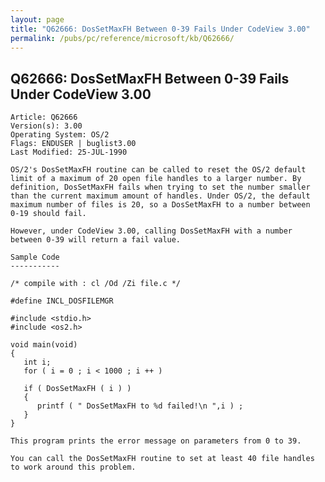 ```yaml
---
layout: page
title: "Q62666: DosSetMaxFH Between 0-39 Fails Under CodeView 3.00"
permalink: /pubs/pc/reference/microsoft/kb/Q62666/
---
```


## Q62666: DosSetMaxFH Between 0-39 Fails Under CodeView 3.00

	Article: Q62666
	Version(s): 3.00
	Operating System: OS/2
	Flags: ENDUSER | buglist3.00
	Last Modified: 25-JUL-1990
	
	OS/2's DosSetMaxFH routine can be called to reset the OS/2 default
	limit of a maximum of 20 open file handles to a larger number. By
	definition, DosSetMaxFH fails when trying to set the number smaller
	than the current maximum amount of handles. Under OS/2, the default
	maximum number of files is 20, so a DosSetMaxFH to a number between
	0-19 should fail.
	
	However, under CodeView 3.00, calling DosSetMaxFH with a number
	between 0-39 will return a fail value.
	
	Sample Code
	-----------
	
	/* compile with : cl /Od /Zi file.c */
	
	#define INCL_DOSFILEMGR
	
	#include <stdio.h>
	#include <os2.h>
	
	void main(void)
	{
	   int i;
	   for ( i = 0 ; i < 1000 ; i ++ )
	
	   if ( DosSetMaxFH ( i ) )
	   {
	      printf ( " DosSetMaxFH to %d failed!\n ",i ) ;
	   }
	}
	
	This program prints the error message on parameters from 0 to 39.
	
	You can call the DosSetMaxFH routine to set at least 40 file handles
	to work around this problem.
